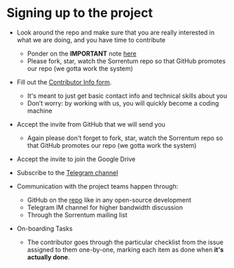 # Signing up to the project

- Look around the repo and make sure that you are really interested in what we
  are doing, and you have time to contribute

  - Ponder on the **IMPORTANT** note [here](/README.md#commitment-to-Contribute)
  - Please fork, star, watch the Sorrentum repo so that GitHub promotes our repo
    (we gotta work the system)

- Fill out the
  [Contributor Info form](https://docs.google.com/forms/d/e/1FAIpQLSf6IogJch1YUMSc_GfRcMIltGEEZ1xTotbRVkwZzWT7eBz_jA/viewform?usp=sf_link).

  - It's meant to just get basic contact info and technical skills about you
  - Don’t worry: by working with us, you will quickly become a coding machine

- Accept the invite from GitHub that we will send you

  - Again please don't forget to fork, star, watch the Sorrentum repo so that
    GitHub promotes our repo (we gotta work the system)

- Accept the invite to join the Google Drive

- Subscribe to the [Telegram channel](https://t.me/+vqpTYvfgJRc3NzQx)

- Communication with the project teams happen through:

  - GitHub on the [repo](https://github.com/sorrentum/sorrentum) like in any
    open-source development
  - Telegram IM channel for higher bandwidth discussion
  - Through the Sorrentum mailing list

- On-boarding Tasks
  - The contributor goes through the particular checklist from the issue
    assigned to them one-by-one, marking each item as done when **it's actually
    done**.
